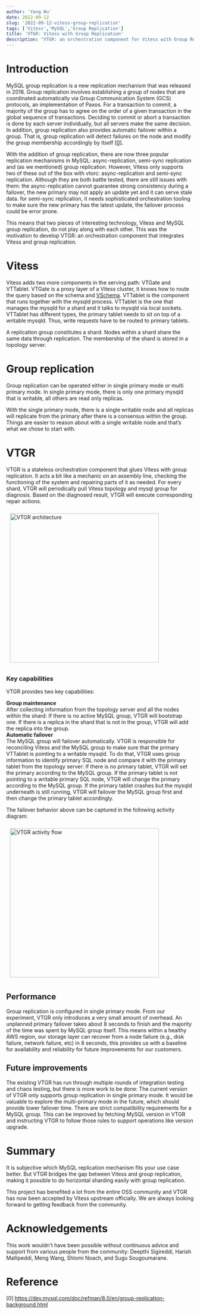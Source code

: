 ```yaml
---
author: 'Yang Wu'
date: 2022-09-12
slug: '2022-09-12-vitess-group-replication'
tags: ['Vitess','MySQL','Group Replication']
title: 'VTGR: Vitess with Group Replication'
description: "VTGR: an orchestration component for Vitess with Group Replication"
---
```


# Introduction
MySQL group replication is a new replication mechanism that was released in 2016. Group replication involves establishing a group of nodes that are coordinated automatically via Group Communication System (GCS) protocols, an implementation of Paxos. For a transaction to commit, a majority of the group has to agree on the order of a given transaction in the global sequence of transactions. Deciding to commit or abort a transaction is done by each server individually, but all servers make the same decision. In addition, group replication also provides automatic failover within a group. That is, group replication will detect failures on the node and modify the group membership accordingly by itself [[0](https://dev.mysql.com/doc/refman/8.0/en/group-replication-background.html)].

With the addition of group replication, there are now three popular replication mechanisms in MySQL: async-replication, semi-sync replication and (as we mentioned) group replication. However, Vitess only supports two of these out of the box with vtorc: async-replication and semi-sync replication. Although they are both battle tested, there are still issues with them: 
the async-replication cannot guarantee strong consistency during a failover, the new primary may not apply an update yet and it can serve stale data. 
for semi-sync replication, it needs sophisticated orchestration tooling to make sure the new primary has the latest update, the failover process could be error prone.

This means that two pieces of interesting technology, Vitess and MySQL group replication, do not play along with each other. This was the motivation to develop VTGR: an orchestration component that integrates Vitess and group replication.
# Vitess
Vitess adds two more components in the serving path: VTGate and VTTablet. VTGate is a proxy layer of a Vitess cluster, it knows how to route the query based on the schema and [VSchema](https://vitess.io/docs/13.0/reference/features/vschema/). VTTablet is the component that runs together with the mysqld process. VTTablet is the one that manages the mysqld for a shard and it talks to mysqld via local sockets. VTTablet has different types, the primary tablet needs to sit on top of a writable mysqld. Thus, write requests have to be routed to primary tablets.

A replication group constitutes a shard. Nodes within a shard share the same data through replication. The membership of the shard is stored in a topology server.
# Group replication
Group replication can be operated either in single primary mode or multi primary mode. In single primary mode, there is only one primary mysqld that is writable, all others are read only replicas.

With the single primary mode, there is a single writable node and all replicas will replicate from the primary after there is a consensus within the group. Things are easier to reason about with a single writable node and that’s what we chose to start with.
# VTGR
VTGR is a stateless orchestration component that glues Vitess with group replication. It acts a bit like a mechanic on an assembly line, checking the functioning of the system and repairing parts of it as needed. For every shard, VTGR will periodically pull Vitess topology and mysql group for diagnosis. Based on the diagnosed result, VTGR will execute corresponding repair actions. 
<td> 
  <p style="padding: 10px">
  <img src="/files/2022-09-12-vitess-group-replication/architecture.jpeg" alt="VTGR architecture" style="width:400px"/>
  <br>
</p>
</td>

### Key capabilities
VTGR provides two key capabilities:

**Group maintenance**<br />
After collecting information from the topology server and all the nodes within the shard:
If there is no active MySQL group, VTGR will bootstrap one.
If there is a replica in the shard that is not in the group, VTGR will add the replica into the group.<br />
**Automatic failover**<br />
The MySQL group will failover automatically. VTGR is responsible for reconciling Vitess and the MySQL group to make sure that the primary VTTablet is pointing to a writable mysqld. To do that, VTGR uses group information to identify primary SQL node and compare it with the primary tablet from the topology server:
If there is no primary tablet, VTGR will set the primary according to the MySQL group.
If the primary tablet is not pointing to a writable primary SQL node, VTGR will change the primary according to the MySQL group.
If the primary tablet crashes but the mysqld underneath is still running, VTGR will failover the MySQL group first and then change the primary tablet accordingly.

The failover behavior above can be captured in the following activity diagram:
<td> 
  <p style="padding: 10px">
  <img src="/files/2022-09-12-vitess-group-replication/activity.png" alt="VTGR activity flow" style="width:400px"/>
  <br>
</p>
</td>

## Performance
Group replication is configured in single primary mode. From our experiment, VTGR only introduces a very small amount of overhead. An unplanned primary failover takes about 8 seconds to finish and the majority of the time was spent by MySQL group itself. This means within a healthy AWS region, our storage layer can recover from a node failure (e.g., disk failure, network failure, etc) in 8 seconds, this provides us with a baseline for availability and reliability for future improvements for our customers.
## Future improvements
The existing VTGR has run through multiple rounds of integration testing and chaos testing, but there is more work to be done:
The current version of VTGR only supports group replication in single primary mode. It would be valuable to explore the multi-primary mode in the future, which should provide lower failover time.
There are strict compatibility requirements for a MySQL group. This can be improved by fetching MySQL version in VTGR and instructing VTGR to follow those rules to support operations like version upgrade.
# Summary
It is subjective which MySQL replication mechanism fits your use case better. But VTGR bridges the gap between Vitess and group replication, making it possible to do horizontal sharding easily with group replication. 

This project has benefited a lot from the entire OSS community and VTGR has now been accepted by Vitess upstream officially. We are always looking forward to getting feedback from the community.
# Acknowledgements
This work wouldn’t have been possible without continuous advice and support from various people from the community: Deepthi Sigireddi, Harish Mallipeddi, Meng Wang, Shlomi Noach, and Sugu Sougoumarane.

# Reference
[0] https://dev.mysql.com/doc/refman/8.0/en/group-replication-background.html


